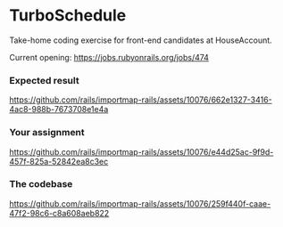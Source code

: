 # TurboSchedule

Take-home coding exercise for front-end candidates at HouseAccount.

Current opening: https://jobs.rubyonrails.org/jobs/474

### Expected result

https://github.com/rails/importmap-rails/assets/10076/662e1327-3416-4ac8-988b-7673708e1e4a

### Your assignment

https://github.com/rails/importmap-rails/assets/10076/e44d25ac-9f9d-457f-825a-52842ea8c3ec

### The codebase

https://github.com/rails/importmap-rails/assets/10076/259f440f-caae-47f2-98c6-c8a608aeb822

